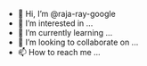 - 👋 Hi, I’m @raja-ray-google
- 👀 I’m interested in ...
- 🌱 I’m currently learning ...
- 💞️ I’m looking to collaborate on ...
- 📫 How to reach me ...

<!---
raja-ray-google/raja-ray-google is a ✨ special ✨ repository because its `README.md` (this file) appears on your GitHub profile.
You can click the Preview link to take a look at your changes.
--->
